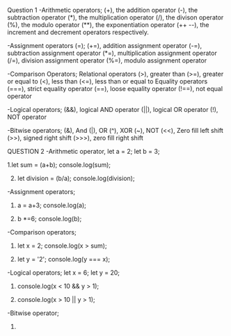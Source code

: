 Question 1
-Arithmetic operators;
(+),  the addition operator
(-),  the subtraction operator
(*),  the multiplication operator
(/),  the divison operator
(%),  the modulo operator
(**), the exponentiation operator
(++ --), the increment and decrement operators respectively.

-Assignment operators (=);
(+=), addition assignment operator
(-=), subtraction assignment operator
(*=), multiplication assignment operator
(/=), division assignment operator
(%=), modulo assignment operator

-Comparison Operators;
Relational operators
(>), greater than
(>=), greater or equal to
(<), less than
(<=), less than or equal to
Equality operators
(===), strict equality operator
(==), loose equality operator
(!==), not equal operator

-Logical operators;
(&&), logical AND operator
(||), logical OR operator
(!), NOT operator

-Bitwise operators;
(&), And
(|), OR
(^), XOR
(~), NOT
(<<), Zero fill left shift
(>>), signed right shift
(>>>), zero fill right shift

QUESTION 2
-Arithmetic operator,
 let a = 2;
 let b = 3;

 1.let sum = (a+b);
   console.log(sum);

 2. let division = (b/a);
    console.log(division);
 
 -Assignment operators;

1. a = a+3;
   console.log(a);

2. b *=6;
   console.log(b);

-Comparison operators;

1. let x = 2;
   console.log(x > sum);

2. let y = '2';
   console.log(y === x);

-Logical operators;
let x = 6;
let y = 20;

1. console.log(x < 10 && y > 1);

2. console.log(x > 10 || y > 1);

-Bitwise operator;

1. 

